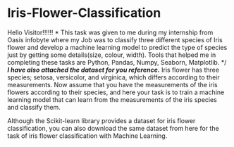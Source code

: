 # Iris-Flower-Classification
Hello Visitor!!!!!!
\* This task was given to me during my internship from Oasis infobyte where my Job was to classify three different species of Iris flower and develop a machine learning model to predict the type of species just by getting some details(size, colour, width). Tools that helped me in completing these tasks are Python, Pandas, Numpy, Seaborn, Matplotlib. */
*****I have also attached the dataset for you reference.*****
Iris flower has three species; setosa, versicolor, and virginica, which differs according to their
measurements. Now assume that you have the measurements of the iris flowers according to
their species, and here your task is to train a machine learning model that can learn from the
measurements of the iris species and classify them.



Although the Scikit-learn library provides a dataset for iris flower classification, you can also
download the same dataset from here for the task of iris flower classification with Machine
Learning. 
